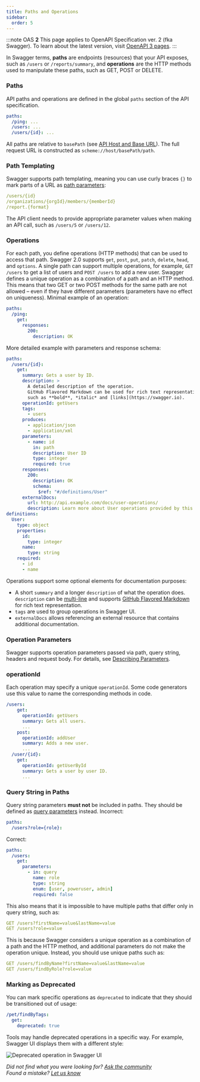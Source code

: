 ```yaml
---
title: Paths and Operations
sidebar:
  order: 5
---
```


:::note
OAS **2** This page applies to OpenAPI Specification ver. 2 (fka Swagger). To learn about the latest version, visit [OpenAPI 3 pages](/specification/paths-and-operations/).
:::

In Swagger terms, **paths** are endpoints (resources) that your API exposes, such as `/users` or `/reports/summary`, and **operations** are the HTTP methods used to manipulate these paths, such as GET, POST or DELETE.

### Paths

API paths and operations are defined in the global `paths` section of the API specification.

```yaml
paths:
  /ping: ...
  /users: ...
  /users/{id}: ...
```

All paths are relative to `basePath` (see [API Host and Base URL](/specification/20/api-host-and-base-path/)). The full request URL is constructed as `scheme://host/basePath/path`.

### Path Templating

Swagger supports path templating, meaning you can use curly braces `{}` to mark parts of a URL as [path parameters](/specification/20/describing-parameters/#path-parameters):

```yaml
/users/{id}
/organizations/{orgId}/members/{memberId}
/report.{format}
```

The API client needs to provide appropriate parameter values when making an API call, such as `/users/5` or `/users/12`.

### Operations

For each path, you define operations (HTTP methods) that can be used to access that path. Swagger 2.0 supports `get`, `post`, `put`, `patch`, `delete`, `head`, and `options`. A single path can support multiple operations, for example, `GET /users` to get a list of users and `POST /users` to add a new user. Swagger defines a unique operation as a combination of a path and an HTTP method. This means that two GET or two POST methods for the same path are not allowed – even if they have different parameters (parameters have no effect on uniqueness). Minimal example of an operation:

```yaml
paths:
  /ping:
    get:
      responses:
        200:
          description: OK
```

More detailed example with parameters and response schema:

```yaml
paths:
  /users/{id}:
    get:
      summary: Gets a user by ID.
      description: >
        A detailed description of the operation.
        GitHub Flavored Markdown can be used for rich text representation,
        such as **bold**, *italic* and [links](https://swagger.io).
      operationId: getUsers
      tags:
        - users
      produces:
        - application/json
        - application/xml
      parameters:
        - name: id
          in: path
          description: User ID
          type: integer
          required: true
      responses:
        200:
          description: OK
          schema:
            $ref: "#/definitions/User"
      externalDocs:
        url: http://api.example.com/docs/user-operations/
        description: Learn more about User operations provided by this API.
definitions:
  User:
    type: object
    properties:
      id:
        type: integer
      name:
        type: string
    required:
      - id
      - name
```

Operations support some optional elements for documentation purposes:

- A short `summary` and a longer `description` of what the operation does. `description` can be [multi-line](http://stackoverflow.com/questions/3790454/in-yaml-how-do-i-break-a-string-over-multiple-lines) and supports [GitHub Flavored Markdown](https://guides.github.com/features/mastering-markdown/) for rich text representation.
- `tags` are used to group operations in Swagger UI.
- `externalDocs` allows referencing an external resource that contains additional documentation.

### Operation Parameters

Swagger supports operation parameters passed via path, query string, headers and request body. For details, see [Describing Parameters](/specification/20/describing-parameters/#query-parameters).

### operationId

Each operation may specify a unique `operationId`. Some code generators use this value to name the corresponding methods in code.

```yaml
/users:
    get:
      operationId: getUsers
      summary: Gets all users.
      ...
    post:
      operationId: addUser
      summary: Adds a new user.
      ...
  /user/{id}:
    get:
      operationId: getUserById
      summary: Gets a user by user ID.
      ...
```

### Query String in Paths

Query string parameters **must not** be included in paths. They should be defined as [query parameters](/specification/20/describing-parameters/#query-parameters) instead. Incorrect:

```yaml
paths:
  /users?role={role}:
```

Correct:

```yaml
paths:
  /users:
    get:
      parameters:
        - in: query
          name: role
          type: string
          enum: [user, poweruser, admin]
          required: false
```

This also means that it is impossible to have multiple paths that differ only in query string, such as:

```yaml
GET /users?firstName=value&lastName=value
GET /users?role=value
```

This is because Swagger considers a unique operation as a combination of a path and the HTTP method, and additional parameters do not make the operation unique. Instead, you should use unique paths such as:

```yaml
GET /users/findByName?firstName=value&lastName=value
GET /users/findByRole?role=value
```

### Marking as Deprecated

You can mark specific operations as `deprecated` to indicate that they should be transitioned out of usage:

```yaml
/pet/findByTags:
  get:
    deprecated: true
```

Tools may handle deprecated operations in a specific way. For example, Swagger UI displays them with a different style:

![Deprecated operation in Swagger UI](/swagger/media/Images/deprecated.png)

_Did not find what you were looking for? [Ask the community](https://community.smartbear.com/t5/Swagger-Open-Source-Tools/bd-p/SwaggerOSTools)  
Found a mistake? [Let us know](https://github.com/swagger-api/swagger.io/issues)_
